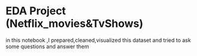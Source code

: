 # EDA Project (Netflix_movies&TvShows)
 in this notebook ,I prepared,cleaned,visualized this dataset and tried to ask some questions and answer them 
